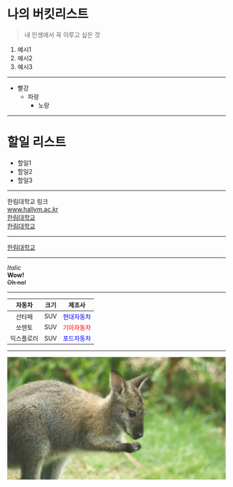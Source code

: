 # 나의 버킷리스트
> 내 인생에서 꼭 이루고 싶은 것
1. 예시1
2. 예시2
3. 예시3

***

* 빨강
  * 파랑
    * 노랑

***

# 할일 리스트
* 할일1
* 할일2
* 할일3

***

한림대학교 링크  
www.hallym.ac.kr  
[한림대학교](https://www.hallym.ac.kr/)  
<a href=https://www.hallym.ac.kr/>한림대학교</a>  

***

[hallym]:https://www.hallym.ac.kr/  
[한림대학교][hallym]

***

*Italic*  
**Wow!**  
~~Oh no!~~  

***

| 자동차 | 크기 | 제조사 |
| :---: | :---: | :---: |
| 산타페 | SUV | <span style="color:blue">현대자동차</span> |
| 쏘렌토 | SUV |  <span style="color:red">기아자동차</span> |
| 익스플로러 | SUV | <span style="color:blue">포드자동차</span> |

***

![왈라비](https://raw.githubusercontent.com/draxcel/resume/master/4066645_330.jpg "왈라비 입니다.")
